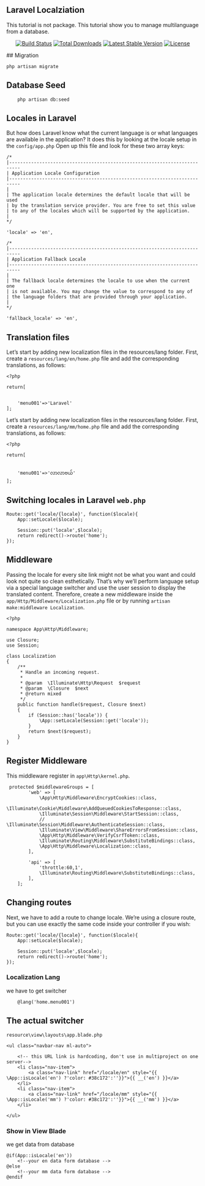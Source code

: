 ## Laravel Localziation
This tutorial is not package.
This tutorial show you to manage multilanguage from a database.



<p align="center">
<a href="https://travis-ci.org/laravel/framework"><img src="https://travis-ci.org/laravel/framework.svg" alt="Build Status"></a>
<a href="https://packagist.org/packages/laravel/framework"><img src="https://poser.pugx.org/laravel/framework/d/total.svg" alt="Total Downloads"></a>
<a href="https://packagist.org/packages/laravel/framework"><img src="https://poser.pugx.org/laravel/framework/v/stable.svg" alt="Latest Stable Version"></a>
<a href="https://packagist.org/packages/laravel/framework"><img src="https://poser.pugx.org/laravel/framework/license.svg" alt="License"></a>
</p>
## Migration

```
php artisan migrate
```
##  Database Seed
```
    php artisan db:seed
```
## Locales in Laravel
But how does Laravel know what the current language is or what languages are available in the application? It does this by looking at the locale setup in the `config/app.php` Open up this file and look for these two array keys:
```
/*
|--------------------------------------------------------------------------
| Application Locale Configuration
|--------------------------------------------------------------------------
|
| The application locale determines the default locale that will be used
| by the translation service provider. You are free to set this value
| to any of the locales which will be supported by the application.
|
*/

'locale' => 'en',

/*
|--------------------------------------------------------------------------
| Application Fallback Locale
|--------------------------------------------------------------------------
|
| The fallback locale determines the locale to use when the current one
| is not available. You may change the value to correspond to any of
| the language folders that are provided through your application.
|
*/

'fallback_locale' => 'en',
```

## Translation files
Let’s start by adding new localization files in the resources/lang folder. First, create a `resources/lang/en/home.php` file and add the corresponding translations, as follows:


```
<?php

return[


	'menu001'=>'Laravel'
];
```
Let’s start by adding new localization files in the resources/lang folder. First, create a `resources/lang/mm/home.php` file and add the corresponding translations, as follows:


```
<?php

return[


	'menu001'=>'လာလာဗယ်'
];
```
## Switching locales in Laravel `web.php`
```
Route::get('locale/{locale}', function($locale){
    App::setLocale($locale);

    Session::put('locale',$locale);
    return redirect()->route('home');
});
```
## Middleware
Passing the locale for every site link might not be what you want and could look not quite so clean esthetically. That’s why we’ll perform language setup via a special language switcher and use the user session to display the translated content. Therefore, create a new middleware inside the `app/Http/Middleware/Localization.php` file or by running `artisan make:middleware Localization`.

```
<?php

namespace App\Http\Middleware;

use Closure;
use Session;

class Localization
{
    /**
     * Handle an incoming request.
     *
     * @param  \Illuminate\Http\Request  $request
     * @param  \Closure  $next
     * @return mixed
     */
    public function handle($request, Closure $next)
    {
        if (Session::has('locale')) {
            \App::setLocale(Session::get('locale'));
        }
        return $next($request);
    }
}
```
## Register Middleware
This middleware register in `app\Http\kernel.php`.
```
 protected $middlewareGroups = [
        'web' => [
            \App\Http\Middleware\EncryptCookies::class,
            \Illuminate\Cookie\Middleware\AddQueuedCookiesToResponse::class,
            \Illuminate\Session\Middleware\StartSession::class,
            // \Illuminate\Session\Middleware\AuthenticateSession::class,
            \Illuminate\View\Middleware\ShareErrorsFromSession::class,
            \App\Http\Middleware\VerifyCsrfToken::class,
            \Illuminate\Routing\Middleware\SubstituteBindings::class,
            \App\Http\Middleware\Localization::class,
        ],

        'api' => [
            'throttle:60,1',
            \Illuminate\Routing\Middleware\SubstituteBindings::class,
        ],
    ];
```
## Changing routes
Next, we have to add a route to change locale. We’re using a closure route, but you can use exactly the same code inside your controller if you wish:
```
Route::get('locale/{locale}', function($locale){
    App::setLocale($locale);

    Session::put('locale',$locale);
    return redirect()->route('home');
});
```
### Localization Lang
we have to get switcher
```
    @lang('home.menu001')
```
## The actual switcher
`resource\view\layouts\app.blade.php`
```
<ul class="navbar-nav ml-auto">
                        
    <!-- this URL link is hardcoding, don't use in multiproject on one server-->
    <li class="nav-item">
        <a class="nav-link" href="/locale/en" style="{{ \App::isLocale('en') ?'color: #38c172':''}}">{{ __('en') }}</a>
    </li>
    <li class="nav-item">
        <a class="nav-link" href="/locale/mm" style="{{ \App::isLocale('mm') ?'color: #38c172':''}}">{{ __('mm') }}</a>
    </li>
                            
</ul>
```
### Show in View Blade
we get data from database
```
@if(App::isLocale('en'))
    <!--your en data form database -->
@else
    <!--your mm data form database -->
@endif
```
